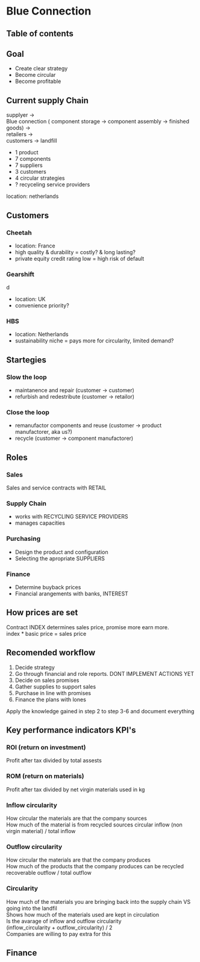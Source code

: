 # Blue Connection

## Table of contents

## Goal

* Create clear strategy 
* Become circular 
* Become profitable

## Current supply Chain

supplyer ->  
Blue connection ( component storage -> component assembly -> finished goods) ->  
retailers ->  
customers -> landfill  

* 1 product
* 7 components
* 7 suppliers
* 3 customers
* 4 circular strategies
* ? recyceling service providers

location: netherlands

## Customers

### Cheetah

* location: France
* high quality & durability = costly? & long lasting?
* private equity credit rating low = high risk of default

### Gearshift
d
* location: UK
* convenience priority?

### HBS

* location: Netherlands
* sustainability niche = pays more for circularity, limited demand?

## Startegies

### Slow the loop

* maintanence and repair (customer -> customer)
* refurbish and redestribute (customer -> retailor)

### Close the loop

* remanufactor components and reuse (customer -> product manufactorer, aka us?)
* recycle (customer -> component manufactorer)

## Roles

### Sales

Sales and service contracts with RETAIL

### Supply Chain

* works with RECYCLING SERVICE PROVIDERS
* manages capacities

### Purchasing

* Design the product and configuration
* Selecting the apropriate SUPPLIERS

### Finance

* Determine buyback prices
* Financial arangements with banks, INTEREST

## How prices are set

Contract INDEX determines sales price, promise more earn more.  
index * basic price = sales price

## Recomended workflow

1. Decide strategy
2. Go through financial and role reports. DONT IMPLEMENT ACTIONS YET
3. Decide on sales promises
4. Gather supplies to support sales
5. Purchase in line with promises
6. Finance the plans with lones

Apply the knowledge gained in step 2 to step 3-6 and document everything

## Key performance indicators KPI's

### ROI (return on investment)

Profit after tax divided by total assests

### ROM (return on materials)

Profit after tax divided by net virgin materials used in kg

### Inflow circularity

How circular the materials are that the company sources  
How much of the material is from recycled sources
circular inflow (non virgin material) / total inflow

### Outflow circularity

How circular the materials are that the company produces  
How much of the products that the company produces can be recycled  
recoverable outflow / total outflow

### Circularity

How much of the materials you are bringing back into the supply chain VS going into the landfil  
Shows how much of the materials used are kept in circulation  
Is the avarage of inflow and outflow circularity  
(inflow_circularity + outflow_circularity) / 2  
Companies are willing to pay extra for this

## Finance

